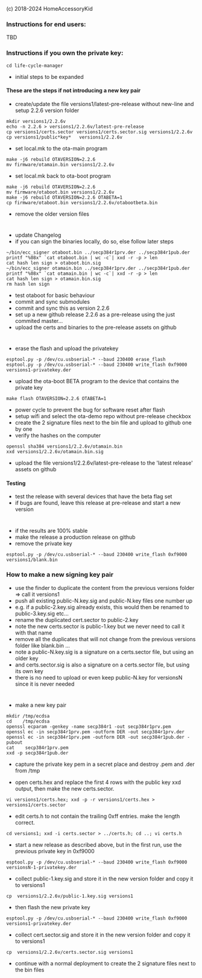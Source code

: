 (c) 2018-2024 HomeAccessoryKid

### Instructions for end users:
TBD

### Instructions if you own the private key:
```
cd life-cycle-manager
```
- initial steps to be expanded

#### These are the steps if not introducing a new key pair
- create/update the file versions1/latest-pre-release without new-line and setup 2.2.6 version folder
```
mkdir versions1/2.2.6v
echo -n 2.2.6 > versions1/2.2.6v/latest-pre-release
cp versions1/certs.sector versions1/certs.sector.sig versions1/2.2.6v
cp versions1/public*key*   versions1/2.2.6v
```
- set local.mk to the ota-main program
```
make -j6 rebuild OTAVERSION=2.2.6
mv firmware/otamain.bin versions1/2.2.6v
```
- set local.mk back to ota-boot program
```
make -j6 rebuild OTAVERSION=2.2.6
mv firmware/otaboot.bin versions1/2.2.6v
make -j6 rebuild OTAVERSION=2.2.6 OTABETA=1
cp firmware/otaboot.bin versions1/2.2.6v/otabootbeta.bin
```
- remove the older version files
#
- update Changelog
- if you can sign the binaries locally, do so, else follow later steps
```
~/bin/ecc_signer otaboot.bin ../secp384r1prv.der ../secp384r1pub.der
printf "%08x" `cat otaboot.bin | wc -c`| xxd -r -p > len
cat hash len sign > otaboot.bin.sig
~/bin/ecc_signer otamain.bin ../secp384r1prv.der ../secp384r1pub.der
printf "%08x" `cat otamain.bin | wc -c`| xxd -r -p > len
cat hash len sign > otamain.bin.sig
rm hash len sign
```
- test otaboot for basic behaviour
- commit and sync submodules
- commit and sync this as version 2.2.6  
- set up a new github release 2.2.6 as a pre-release using the just commited master...  
- upload the certs and binaries to the pre-release assets on github  
#
- erase the flash and upload the privatekey
```
esptool.py -p /dev/cu.usbserial-* --baud 230400 erase_flash 
esptool.py -p /dev/cu.usbserial-* --baud 230400 write_flash 0xf9000 versions1-privatekey.der
```
- upload the ota-boot BETA program to the device that contains the private key
```
make flash OTAVERSION=2.2.6 OTABETA=1
```
- power cycle to prevent the bug for software reset after flash  
- setup wifi and select the ota-demo repo without pre-release checkbox  
- create the 2 signature files next to the bin file and upload to github one by one  
- verify the hashes on the computer  
```
openssl sha384 versions1/2.2.6v/otamain.bin
xxd versions1/2.2.6v/otamain.bin.sig
```

- upload the file versions1/2.2.6v/latest-pre-release to the 'latest release' assets on github

#### Testing

- test the release with several devices that have the beta flag set  
- if bugs are found, leave this release at pre-release and start a new version
#
- if the results are 100% stable  
- make the release a production release on github  
- remove the private key  
```
esptool.py -p /dev/cu.usbserial-* --baud 230400 write_flash 0xf9000 versions1/blank.bin
```


### How to make a new signing key pair

- use the finder to duplicate the content from the previous versions folder => call it versions1  
- push all existing public-N.key.sig and public-N.key files one number up  
- e.g. if a public-2.key.sig already exists, this would then be renamed to public-3.key.sig etc...  
- rename the duplicated cert.sector to public-2.key
- note the new certs.sector is public-1.key but we never need to call it with that name  
- remove all the duplicates that will not change from the previous versions folder like blank.bin ...  
- note a public-N.key.sig is a signature on a certs.sector file, but using an older key  
- and certs.sector.sig is also a signature on a certs.sector file, but using its own key  
- there is no need to upload or even keep public-N.key for versionsN since it is never needed  
#
- make a new key pair
```
mkdir /tmp/ecdsa
cd    /tmp/ecdsa
openssl ecparam -genkey -name secp384r1 -out secp384r1prv.pem
openssl ec -in secp384r1prv.pem -outform DER -out secp384r1prv.der
openssl ec -in secp384r1prv.pem -outform DER -out secp384r1pub.der -pubout
cat    secp384r1prv.pem
xxd -p secp384r1pub.der
```
- capture the private key pem in a secret place and destroy .pem and .der from /tmp

- open certs.hex and replace the first 4 rows with the public key xxd output, then make the new certs.sector.
```
vi versions1/certs.hex; xxd -p -r versions1/certs.hex > versions1/certs.sector
```
- edit certs.h to not contain the trailing 0xff entries. make the length correct.
```
cd versions1; xxd -i certs.sector > ../certs.h; cd ..; vi certs.h
```
- start a new release as described above, but in the first run, use the previous private key in 0xf9000
```
esptool.py -p /dev/cu.usbserial-* --baud 230400 write_flash 0xf9000 versionsN-1-privatekey.der
```
- collect public-1.key.sig and store it in the new version folder and copy it to versions1
```
cp  versions1/2.2.6v/public-1.key.sig versions1
```
- then flash the new private key
```
esptool.py -p /dev/cu.usbserial-* --baud 230400 write_flash 0xf9000 versions1-privatekey.der
```
- collect cert.sector.sig and store it in the new version folder and copy it to versions1 
```
cp  versions1/2.2.6v/certs.sector.sig versions1
```
- continue with a normal deployment to create the 2 signature files next to the bin files
